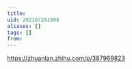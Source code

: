 ```yaml
---
title: 
uid: 202107261008
aliases: []
tags: []
from: 
---
```

https://zhuanlan.zhihu.com/p/387969823